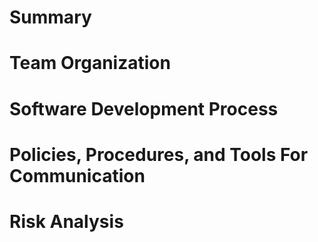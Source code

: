 # Summary


# Team Organization


# Software Development Process


# Policies, Procedures, and Tools For Communication


# Risk Analysis
